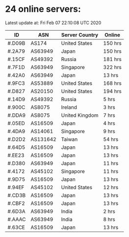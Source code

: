 # 24 online servers:

Latest update at: Fri Feb 07 22:10:08 UTC 2020

| ID | ASN | Server Country | Online |
| -- | --- | -------------- | ------ |
| #.D09B | AS174 | United States | 150 hrs |
| #.2A79 | AS63949 | Japan | 150 hrs |
| #.15CF | AS49392 | Russia | 181 hrs |
| #.7F1D | AS63949 | Singapore | 322 hrs |
| #.42A0 | AS63949 | Japan | 13 hrs |
| #.9FC3 | AS53889 | United States | 168 hrs |
| #.D827 | AS20150 | United States | 194 hrs |
| #.14D9 | AS49392 | Russia | 5 hrs |
| #.900C | AS8075 | Ireland | 3 hrs |
| #.DDA9 | AS8075 | United Kingdom | 7 hrs |
| #.05ED | AS16509 | Japan | 4 hrs |
| #.4DA9 | AS14061 | Singapore | 9 hrs |
| #.D2D2 | AS131642 | Taiwan | 54 hrs |
| #.64D5 | AS16509 | Japan | 13 hrs |
| #.EE23 | AS16509 | Japan | 13 hrs |
| #.D380 | AS63949 | Japan | 11 hrs |
| #.4172 | AS45102 | Singapore | 11 hrs |
| #.9D75 | AS16509 | Japan | 13 hrs |
| #.94EF | AS45102 | United States | 12 hrs |
| #.CD3B | AS16509 | Japan | 13 hrs |
| #.CBF2 | AS16509 | Japan | 13 hrs |
| #.6D3A | AS63949 | India | 2 hrs |
| #.AAAC | AS63949 | India | 8 hrs |
| #.63CE | AS16509 | Japan | 13 hrs |


